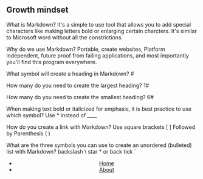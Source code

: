 ## Growth mindset

What is Markdown? It's a simple to use tool that allows you to add special characters like making letters bold or enlarging certain charcters. It's similar to Microsoft word without all the constrictions. 

Why do we use Markdown? Portable, create websites, Platform independent, future proof from failing applications, and most importantly you'll find this program everywhere. 

What symbol will create a heading in Markdown? #

How many do you need to create the largest heading? 1#

How many do you need to create the smallest heading? 6#

When making text bold or italicized for emphasis, it is best practice to use which symbol? Use * instead of ____

How do you create a link with Markdown? Use square brackets [ ] Followed by Parenthesis ( )

What are the three symbols you can use to create an unordered (bulleted) list with Markdown? backslash \ star * or back tick ` 



<header>
    <nav>
        <ul>
            <li>
                <a href="home.html">Home</a>
            </li>
            <li>
                <a href="about.html">About</a>
            </li>
        </ul>
    </nav>
</header>